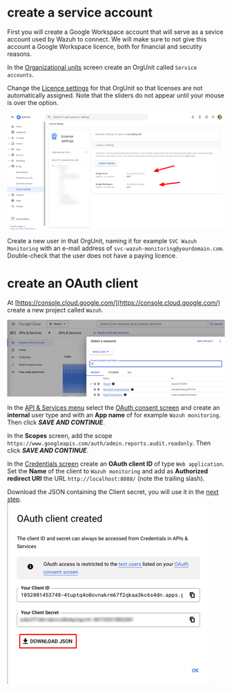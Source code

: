 # create a service account
First you will create a Google Workspace account that will serve as a sevice account used by Wazuh to connect. We will make sure to not give this account a Google Workspace licence, both for financial and secutity reasons.

In the [Organizational units](https://admin.google.com/ac/orgunits) screen create an OrgUnit called `Service accounts`.

Change the [Licence settings](https://admin.google.com/ac/billing/licensesettings) for that OrgUnit so that licenses are not automatically assigned. Note that the sliders do not appear until your mouse is over the option.

![screenshot of licence settings](/doc/google%20licence%20settings.png)

Create a new user in that OrgUnit, naming it for example `SVC Wazuh Monitoring` with an e-mail address of `svc-wazuh-monitoring@yourdomain.com`. Double-check that the user does not have a paying licence.

# create an OAuth client
At [https://console.cloud.google.com/](https://console.cloud.google.com/) create a new project called `Wazuh`.

![screenshot of create project in GCP](/doc/create%20project%20screenshot.png)

In the [API & Services menu](https://console.cloud.google.com/apis) select the [OAuth consent screen](https://console.cloud.google.com/apis/credentials/consent) and create an **internal** user type and with an **App name** of for example `Wazuh monitoring`. Then click ***SAVE AND CONTINUE***.

In the **Scopes** screen, add the scope `https://www.googleapis.com/auth/admin.reports.audit.readonly`. Then click ***SAVE AND CONTINUE***.

In the [Credentials screen](https://console.cloud.google.com/apis/credentials) create an **OAuth client ID** of type `Web application`. Set the **Name** of the client to `Wazuh monitoring` and add as **Authorized redirect URI** the URL `http://localhost:8888/` (note the trailing slash).

Download the JSON containing the Client secret, you will use it in the [next step](/doc/install-step-2.md).
![Google OAuth client created](/doc/google%20oauth%20client%20created.png)
